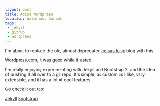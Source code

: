 ```yaml
---
layout: post
title: Adios Wordpress
location: Waterloo, Canada
tags:
 - jekyll
 - github
 - wordpress
---
```


I'm about to replace the old, almost deprecated
[coisas lunix](http://fiorix.wordpress.com) blog with this.

[Wordpress.com](http://wordpress.com), it was good while it lasted.

I'm really enjoying experimenting with Jekyll and Bootstrap 2, and the idea
of pushing it all over to a git repo. It's simple, as custom as I like,
very extensible, and it has a lot of cool features.

Go check it out too:

<p><a class="btn btn-success" href="https://github.com/mojombo/jekyll">Jekyll</a>
<a class="btn btn-success" href="http://twitter.github.com/bootstrap/">Bootstrap</a></p>
